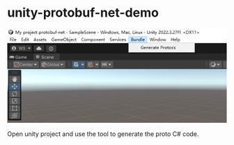 # unity-protobuf-net-demo
![protogen](screenshot-20240823-103129.png)

Open unity project and use the tool to generate the proto C# code.
